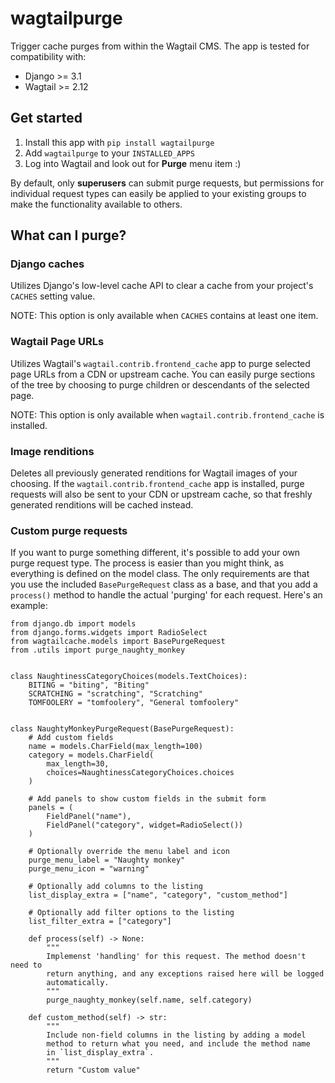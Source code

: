 # wagtailpurge

Trigger cache purges from within the Wagtail CMS. The app is tested for compatibility with:
- Django >= 3.1
- Wagtail >= 2.12

## Get started

1. Install this app with `pip install wagtailpurge`
2. Add `wagtailpurge` to your `INSTALLED_APPS`
3. Log into Wagtail and look out for **Purge** menu item :)

By default, only **superusers** can submit purge requests, but permissions for individual request types can easily be applied to your existing groups to make the functionality available to others.

## What can I purge?

### Django caches

Utilizes Django's low-level cache API to clear a cache from your project's `CACHES` setting value.

NOTE: This option is only available when `CACHES` contains at least one item.

### Wagtail Page URLs

Utilizes Wagtail's `wagtail.contrib.frontend_cache` app to purge selected page URLs from a CDN or upstream cache. You can easily purge sections of the tree by choosing to purge children or descendants of the selected page.

NOTE: This option is only available when `wagtail.contrib.frontend_cache` is installed.

### Image renditions

Deletes all previously generated renditions for Wagtail images of your choosing. If the `wagtail.contrib.frontend_cache` app is installed, purge requests will also be sent to your CDN or upstream cache, so that freshly generated renditions will be cached instead.

### Custom purge requests

If you want to purge something different, it's possible to add your own purge request type. The process is easier than you might think, as everything is defined on the model class. The only requirements are that you use the included `BasePurgeRequest` class as a base, and that you add a `process()` method to handle the actual 'purging' for each request. Here's an example:

```
from django.db import models
from django.forms.widgets import RadioSelect
from wagtailcache.models import BasePurgeRequest
from .utils import purge_naughty_monkey


class NaughtinessCategoryChoices(models.TextChoices):
    BITING = "biting", "Biting"
    SCRATCHING = "scratching", "Scratching"
    TOMFOOLERY = "tomfoolery", "General tomfoolery"


class NaughtyMonkeyPurgeRequest(BasePurgeRequest):
    # Add custom fields
    name = models.CharField(max_length=100)
    category = models.CharField(
        max_length=30,
        choices=NaughtinessCategoryChoices.choices
    )

    # Add panels to show custom fields in the submit form
    panels = (
        FieldPanel("name"),
        FieldPanel("category", widget=RadioSelect())
    )

    # Optionally override the menu label and icon
    purge_menu_label = "Naughty monkey"
    purge_menu_icon = "warning"

    # Optionally add columns to the listing
    list_display_extra = ["name", "category", "custom_method"]

    # Optionally add filter options to the listing
    list_filter_extra = ["category"]

    def process(self) -> None:
        """
        Implemenst 'handling' for this request. The method doesn't need to
        return anything, and any exceptions raised here will be logged
        automatically.
        """
        purge_naughty_monkey(self.name, self.category)

    def custom_method(self) -> str:
        """
        Include non-field columns in the listing by adding a model
        method to return what you need, and include the method name
        in `list_display_extra`.
        """
        return "Custom value"
```
